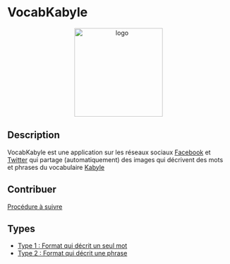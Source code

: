 # VocabKabyle

<p align="center">
  <img alt="logo" width="200" src="https://raw.githubusercontent.com/VocabKabyle/VocabKabyle/master/Divers/logo.png">
</p>

## Description

VocabKabyle est une application sur les réseaux sociaux [Facebook](https://facebook.com/VocabKabyle) et [Twitter](https://twitter.com/VocabKabyle) qui partage (automatiquement) des images qui décrivent des mots et phrases du vocabulaire [Kabyle](https://fr.wikipedia.org/wiki/Kabyle)


## Contribuer 

[Procédure à suivre](https://github.com/VocabKabyle/VocabKabyle/blob/master/CONTRIBUTE.md)

## Types 

* [Type 1 : Format qui décrit un seul mot](https://github.com/VocabKabyle/VocabKabyle/blob/master/Type_1/README.md)
* [Type 2 : Format qui décrit une phrase](https://github.com/VocabKabyle/VocabKabyle/blob/master/Type_2/README.md)
